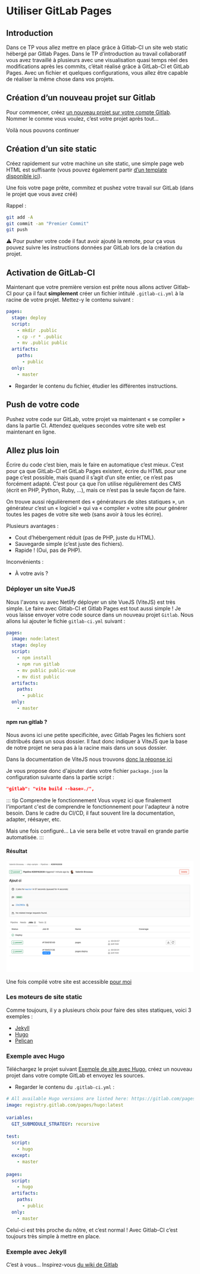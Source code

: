 # Utiliser GitLab Pages

## Introduction

Dans ce TP vous allez mettre en place grâce à Gitlab-CI un site web static hébergé par Gitlab Pages. Dans le TP d’introduction au travail collaboratif vous avez travaillé à plusieurs avec une visualisation quasi temps réel des modifications après les commits, c’était réalisé grâce à GitLab-CI et GitLab Pages. Avec un fichier et quelques configurations, vous allez être capable de réaliser la même chose dans vos projets.

## Création d’un nouveau projet sur Gitlab

Pour commencer, créez [un nouveau projet sur votre compte Gitlab](https://gitlab.com/projects/new). Nommer le comme vous voulez, c’est votre projet après tout…

Voilà nous pouvons continuer

## Création d’un site static

Créez rapidement sur votre machine un site static, une simple page web HTML est suffisante (vous pouvez également partir [d’un template disponible ici](https://startbootstrap.com/?showPro=false&showAngular=false)).

Une fois votre page prête, commitez et pushez votre travail sur GitLab (dans le projet que vous avez créé)

Rappel :

```sh
git add -A
git commit -am "Premier Commit"
git push
```

⚠️ Pour pusher votre code il faut avoir ajouté la remote, pour ça vous pouvez suivre les instructions données par GitLab lors de la création du projet.

## Activation de GitLab-CI

Maintenant que votre première version est prête nous allons activer Gitlab-CI pour ça il faut **simplement** créer un fichier intitulé `.gitlab-ci.yml` à la racine de votre projet. Mettez-y le contenu suivant :

```yml
pages:
  stage: deploy
  script:
    - mkdir .public
    - cp -r * .public
    - mv .public public
  artifacts:
    paths:
      - public
  only:
    - master
```

- Regarder le contenu du fichier, étudier les différentes instructions.

## Push de votre code

Pushez votre code sur GitLab, votre projet va maintenant « se compiler » dans la partie CI. Attendez quelques secondes votre site web est maintenant en ligne.

## Allez plus loin

Écrire du code c’est bien, mais le faire en automatique c’est mieux. C’est pour ça que GitLab-CI et GitLab Pages existent, écrire du HTML pour une page c’est possible, mais quand il s’agit d’un site entier, ce n’est pas forcément adapté. C’est pour ça que l’on utilise régulièrement des CMS (écrit en PHP, Python, Ruby, …), mais ce n’est pas la seule façon de faire.

On trouve aussi régulièrement des « générateurs de sites statiques », un générateur c’est un « logiciel » qui va « compiler » votre site pour générer toutes les pages de votre site web (sans avoir à tous les écrire).

Plusieurs avantages :

- Cout d’hébergement réduit (pas de PHP, juste du HTML).
- Sauvegarde simple (c’est juste des fichiers).
- Rapide ! (Oui, pas de PHP).

Inconvénients :

- À votre avis ?

### Déployer un site VueJS

Nous l'avons vu avec Netlify déployer un site VueJS (ViteJS) est très simple. Le faire avec Gitlab-CI et Gitlab Pages est tout aussi simple ! Je vous laisse envoyer votre code source dans un nouveau projet `Gitlab`. Nous allons lui ajouter le fichie `gitlab-ci.yml` suivant :

```yaml
pages:
  image: node:latest
  stage: deploy
  script:
    - npm install
    - npm run gitlab
    - mv public public-vue
    - mv dist public
  artifacts:
    paths:
      - public
  only:
    - master
```

#### npm run gitlab ?

Nous avons ici une petite specificitée, avec Gitlab Pages les fichiers sont distribués dans un sous dossier. Il faut donc indiquer à ViteJS que la base de notre projet ne sera pas à la racine mais dans un sous dossier.

Dans la documentation de ViteJS nous trouvons [donc la réponse ici](https://vitejs.dev/guide/build.html#public-base-path)

Je vous propose donc d'ajouter dans votre fichier `package.json` la configuration suivante dans la partie script :

```json
"gitlab": "vite build --base=./",
```

::: tip Comprendre le fonctionnement
Vous voyez ici que finalement l'important c'est de comprendre le fonctionnement pour l'adapteur à notre besoin. Dans le cadre du CI/CD, il faut souvent lire la documentation, adapter, réésayer, etc.

Mais une fois configuré… La vie sera belle et votre travail en grande partie automatisée.
:::

#### Résultat

![Gitlab-ci](./ressources/gitlabci-build.png)

Une fois compilé votre site est accessible [pour moi](https://vbrosseau.gitlab.io/vitejs-sample/)

### Les moteurs de site static

Comme toujours, il y a plusieurs choix pour faire des sites statiques, voici 3 exemples :

- [Jekyll](https://jekyllrb.com/)
- [Hugo](http://gohugo.io/)
- [Pelican](https://blog.getpelican.com/)

### Exemple avec Hugo

Téléchargez le projet suivant [Exemple de site avec Hugo](https://gitlab.com/pages/hugo), créez un nouveau projet dans votre compte GitLab et envoyez les sources.

- Regarder le contenu du `.gitlab-ci.yml` :

```yml
# All available Hugo versions are listed here: https://gitlab.com/pages/hugo/container_registry
image: registry.gitlab.com/pages/hugo:latest

variables:
  GIT_SUBMODULE_STRATEGY: recursive

test:
  script:
    - hugo
  except:
    - master

pages:
  script:
    - hugo
  artifacts:
    paths:
      - public
  only:
    - master
```

Celui-ci est très proche du nôtre, et c’est normal ! Avec Gitlab-CI c’est toujours très simple à mettre en place.

### Exemple avec Jekyll

C’est à vous… Inspirez-vous [du wiki de Gitlab](https://docs.gitlab.com/ee/user/project/pages/getting_started/pages_from_scratch.html)
